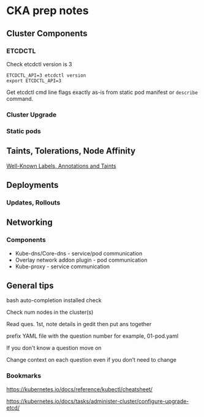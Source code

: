 # CKA prep notes

## Cluster Components

### ETCDCTL

Check etcdctl version is 3

```
ETCDCTL_API=3 etcdctl version
export ETCDCTL_API=3
```

Get etcdctl cmd line flags exactly as-is from static pod manifest or `describe` command.

### Cluster Upgrade

### Static pods

## Taints, Tolerations, Node Affinity

[Well-Known Labels, Annotations and Taints](https://kubernetes.io/docs/reference/labels-annotations-taints/)

## Deployments

### Updates, Rollouts



## Networking

### Components

- Kube-dns/Core-dns - service/pod communication
- Overlay network addon plugin - pod communication
- Kube-proxy - service communication

## General tips

bash auto-completion installed check

Check num nodes in the cluster(s)

Read ques. 1st, note details in gedit then put ans together

prefix YAML file with the question number for example, 01-pod.yaml

If you don't know a question move on

Change context on each question even if you don’t need to change

### Bookmarks

https://kubernetes.io/docs/reference/kubectl/cheatsheet/

https://kubernetes.io/docs/tasks/administer-cluster/configure-upgrade-etcd/



